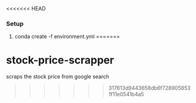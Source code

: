 <<<<<<< HEAD
### Setup
1. conda create -f environment.yml
=======
# stock-price-scrapper
scraps the stock price from google search
>>>>>>> 317613d9443658db6f7289058531f11e0541b4a5

